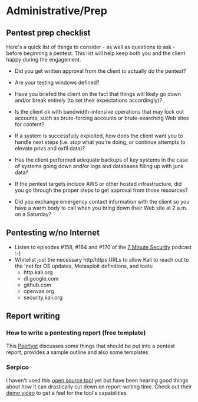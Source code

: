 # Administrative/Prep

Pentest prep checklist
--------
Here's a quick list of things to consider - as well as questions to ask - before beginning a pentest.  This list will help keep both you and the client happy during the engagement.

* Did you get written approval from the client to actually *do* the pentest?

* Are your testing windows defined?

* Have you briefed the client on the fact that things will likely go down and/or break entirely (to set their expectations accordingly)?

* Is the client ok with bandwidth-intensive operations that may lock out accounts, such as brute-forcing accounts or brute-searching Web sites for content?

* If a system is successfully exploited, how does the client want you to handle next steps (i.e. *stop* what you're doing, or continue attempts to elevate privs and exfil data)?

* Has the client performed adequate backups of key systems in the case of systems going down and/or logs and databases filling up with junk data?

* If the pentest targets include AWS or other hosted infrastructure, did you go through the proper steps to get approval from those resources?

* Did you exchange emergency contact information with the client so you have a warm body to call when you bring down their Web site at 2 a.m. on a Saturday?


Pentesting w/no Internet
--------
* Listen to episodes #158, #164 and #170 of the [7 Minute Security](http://bit.ly/7minsec) podcast :-)
* Whitelist just the necessary http/https URLs to allow Kali to reach out to the 'net for OS updates, Metasploit definitions, and tools:
  * http.kali.org
  * dl.google.com
  * github.com
  * openvas.org
  * security.kali.org

Report writing
-------
### How to write a pentesting report (free template)
This [Peerlyst](https://www.peerlyst.com/posts/how-to-write-a-penetration-testing-report-magda-chelly-ph-d) discusses some things that should be put into a pentest report, provides a sample outline and also some templates

### Serpico
I haven't used this [open source tool](https://github.com/SerpicoProject/Serpico) yet but have been hearing good things about how it can drastically cut down on report-writing time.  Check out their [demo video](https://www.youtube.com/watch?v=Sj7DkaQyx5o) to get a feel for the tool's capabilities.
